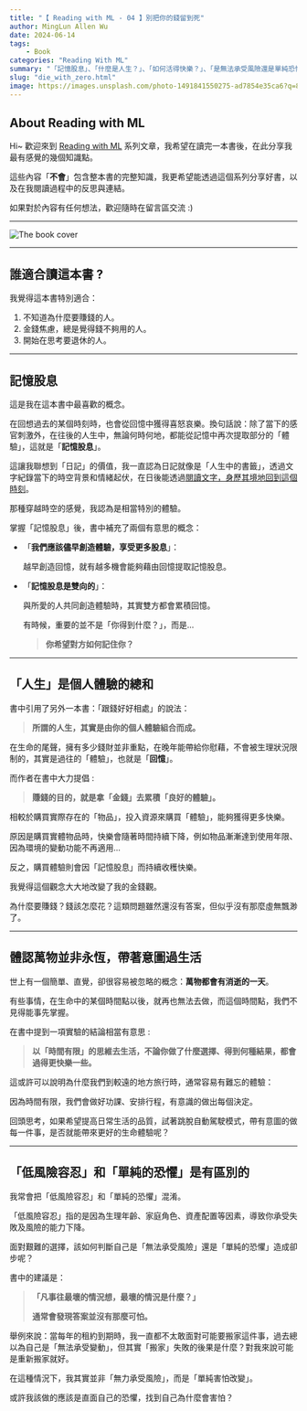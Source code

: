 ```yaml
---
title: "【 Reading with ML - 04 】別把你的錢留到死"
author: MingLun Allen Wu
date: 2024-06-14
tags: 
    - Book
categories: "Reading With ML"
summary: "「記憶股息」、「什麼是人生？」、「如何活得快樂？」、「是無法承受風險還是單純恐懼？」" 
slug: "die_with_zero.html"
image: https://images.unsplash.com/photo-1491841550275-ad7854e35ca6?q=80&w=3174&auto=format&fit=crop&ixlib=rb-4.0.3&ixid=M3wxMjA3fDB8MHxwaG90by1wYWdlfHx8fGVufDB8fHx8fA%3D%3D
---
```


## About Reading with ML

Hi~ 歡迎來到 [Reading with ML](https://minglunwu.com/categories/reading-with-ml/) 系列文章，我希望在讀完一本書後，在此分享我最有感覺的幾個知識點。

這些內容「**不會**」包含整本書的完整知識，我更希望能透過這個系列分享好書，以及在我閱讀過程中的反思與連結。

如果對於內容有任何想法，歡迎隨時在留言區交流 :)

---

![The book cover](https://minglunwu.com/images/20240614/book_cover.webp)

---

## 誰適合讀這本書 ?

我覺得這本書特別適合：

1. 不知道為什麼要賺錢的人。
2. 金錢焦慮，總是覺得錢不夠用的人。
3. 開始在思考要退休的人。

---

## 記憶股息

這是我在這本書中最喜歡的概念。

在回想過去的某個時刻時，也會從回憶中獲得喜怒哀樂。換句話說：除了當下的感官刺激外，在往後的人生中，無論何時何地，都能從記憶中再次提取部分的「體驗」，這就是「**記憶股息**」。

這讓我聯想到「日記」的價值，我一直認為日記就像是「人生中的書籤」，透過文字紀錄當下的時空背景和情緒起伏，在日後能透過[閱讀文字，身歷其境地回到這個時刻](https://medium.com/@minglun-wu/%E4%B8%80%E5%80%8B%E8%A7%80%E5%BF%B5-%E6%94%B9%E8%AE%8A%E4%BD%A0%E7%9A%84%E7%AD%86%E8%A8%98%E7%BF%92%E6%85%A3-b25e3a32f2f4)。

那種穿越時空的感覺，我認為是相當特別的體驗。

掌握「記憶股息」後，書中補充了兩個有意思的概念：

+ 「**我們應該儘早創造體驗，享受更多股息**」：

    越早創造回憶，就有越多機會能夠藉由回憶提取記憶股息。

+ 「**記憶股息是雙向的**」：

    與所愛的人共同創造體驗時，其實雙方都會累積回憶。

    有時候，重要的並不是「你得到什麼？」，而是...

    > **你希望對方如何記住你？**

---

## 「人生」是個人體驗的總和

書中引用了另外一本書：「跟錢好好相處」的說法：

> **所謂的人生，其實是由你的個人體驗組合而成。**

在生命的尾聲，擁有多少錢財並非重點，在晚年能帶給你慰藉，不會被生理狀況限制的，其實是過往的「體驗」，也就是「**回憶**」。

而作者在書中大力提倡 :

> **賺錢的目的，就是拿「金錢」去累積「良好的體驗」。**

相較於購買實際存在的「物品」，投入資源來購買「體驗」，能夠獲得更多快樂。

原因是購買實體物品時，快樂會隨著時間持續下降，例如物品漸漸達到使用年限、因為環境的變動功能不再適用...

反之，購買體驗則會因「記憶股息」而持續收穫快樂。

我覺得這個觀念大大地改變了我的金錢觀。

為什麼要賺錢？錢該怎麼花？這類問題雖然還沒有答案，但似乎沒有那麼虛無飄渺了。

---

## 體認萬物並非永恆，帶著意圖過生活

世上有一個簡單、直覺，卻很容易被忽略的概念：**萬物都會有消逝的一天**。

有些事情，在生命中的某個時間點以後，就再也無法去做，而這個時間點，我們不見得能事先掌握。

在書中提到一項實驗的結論相當有意思 :

> **以「時間有限」的思維去生活，不論你做了什麼選擇、得到何種結果，都會過得更快樂一些。**

這或許可以說明為什麼我們到較遠的地方旅行時，通常容易有難忘的體驗：

因為時間有限，我們會做好功課、安排行程，有意識的做出每個決定。

回頭思考，如果希望提高日常生活的品質，試著跳脫自動駕駛模式，帶有意圖的做每一件事，是否就能帶來更好的生命體驗呢？

---

## 「低風險容忍」和「單純的恐懼」是有區別的

我常會把「低風險容忍」和「單純的恐懼」混淆。

「低風險容忍」指的是因為生理年齡、家庭角色、資產配置等因素，導致你承受失敗及風險的能力下降。

面對艱難的選擇，該如何判斷自己是「無法承受風險」還是「單純的恐懼」造成卻步呢？

書中的建議是：

>**「凡事往最壞的情況想，最壞的情況是什麼？」**
>
> **通常會發現答案並沒有那麼可怕。**

舉例來說：當每年的租約到期時，我一直都不太敢面對可能要搬家這件事，過去總以為自己是「無法承受變動」，但其實「搬家」失敗的後果是什麼？對我來說可能是重新搬家就好。

在這種情況下，我其實並非「無力承受風險」，而是「單純害怕改變」。

或許我該做的應該是直面自己的恐懼，找到自己為什麼會害怕？
